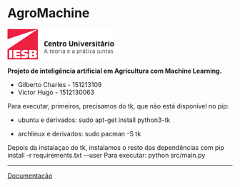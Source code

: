 # AgroMachine

![logo](assets/img/logo.png)

**Projeto de inteligência artificial em Agricultura com Machine Learning.**

- Gilberto Charles - 151213109
- Victor Hugo - 1512130063

Para executar, primeiros, precisamos do tk, que nào está disponível no pip:
- ubuntu e derivados:
sudo apt-get install python3-tk

- archlinux e derivados:
sudo pacman -S tk


Depois da instalaçao do tk, instalamos o resto das dependências com pip install -r requirements.txt --user
Para executar: python src/main.py


---

[Documentação](https://github.com/GilbertoCharles/AgroMachine/blob/master/doc/doc.pdf)
